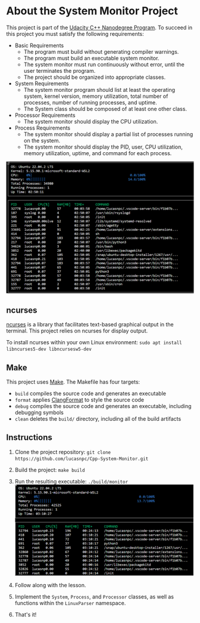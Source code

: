 # About the System Monitor Project

This project is part of the [Udacity C++ Nanodegree Program](https://www.udacity.com/course/c-plus-plus-nanodegree--nd213). To succeed in this project you must satisfy the following requirements:
* Basic Requirements
  * The program must build without generating compiler warnings.
  * The program must build an executable system monitor.
  * The system monitor must run continuously without error, until the user terminates the program.
  * The project should be organized into appropriate classes.
* System Requirements
  * The system monitor program should list at least the operating system, kernel version, memory utilization, total number of processes, number of running processes, and uptime.
  * The System class should be composed of at least one other class.
* Processor Requirements
  * The system monitor should display the CPU utilization.
* Process Requirements
  * The system monitor should display a partial list of processes running on the system.
  * The system monitor should display the PID, user, CPU utilization, memory utilization, uptime, and command for each process.

<img src="monitor.gif"/>

## ncurses
[ncurses](https://www.gnu.org/software/ncurses/) is a library that facilitates text-based graphical output in the terminal. This project relies on ncurses for display output.

To install ncurses within your own Linux environment: `sudo apt install libncurses5-dev libncursesw5-dev`

## Make
This project uses [Make](https://www.gnu.org/software/make/). The Makefile has four targets:
* `build` compiles the source code and generates an executable
* `format` applies [ClangFormat](https://clang.llvm.org/docs/ClangFormat.html) to style the source code
* `debug` compiles the source code and generates an executable, including debugging symbols
* `clean` deletes the `build/` directory, including all of the build artifacts

## Instructions

1. Clone the project repository: `git clone https://github.com/lucasnpc/Cpp-System-Monitor.git`

2. Build the project: `make build`

3. Run the resulting executable: `./build/monitor`
![System Monitor](images/monitor.png)

4. Follow along with the lesson.

5. Implement the `System`, `Process`, and `Processor` classes, as well as functions within the `LinuxParser` namespace.

6. That's it!
